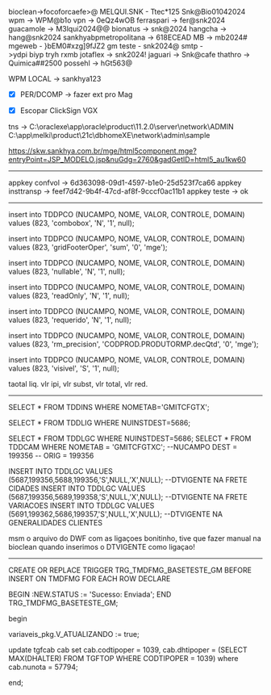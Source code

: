bioclean->focoforcaefe>@
	MELQUI.SNK - Ttec*125
		Snk@Bio01042024
	wpm -> WPM@b1o
vpn -> 0eQz4wOB
ferraspari -> fer@snk2024
guacamole → M3lqui2024@@
bionatus -> snk@2024
hangcha → hang@snk2024
sankhyabpmetropolitana -> 618ECEAD
MB -> mb2024#
mgeweb - }bEM0#xzg]9fJZ2
gm teste - snk2024@
smtp ->ydpi biyp tryh rxmb 
jotaflex -> snk2024!
jaguari -> Snk@cafe
thathro -> Quimica##2500
possehl -> hGt563@

WPM LOCAL → sankhya123


- [x] PER/DCOMP -> fazer ext pro Mag
- [x] Escopar ClickSign VGX


tns -> C:\oraclexe\app\oracle\product\11.2.0\server\network\ADMIN
C:\app\melki\product\21c\dbhomeXE\network\admin\sample

https://skw.sankhya.com.br/mge/html5component.mge?entryPoint=JSP_MODELO.jsp&nuGdg=2760&gadGetID=html5_au1kw60


---

appkey confvol -> 6d363098-09d1-4597-b1e0-25d523f7ca66
appkey insttransp -> feef7d42-9b4f-47cd-af8f-9cccf0ac11b1
appkey teste -> ok

---

insert into TDDPCO (NUCAMPO, NOME, VALOR, CONTROLE, DOMAIN)
values (823, 'combobox', 'N', '1', null);

insert into TDDPCO (NUCAMPO, NOME, VALOR, CONTROLE, DOMAIN)
values (823, 'gridFooterOper', 'sum', '0', 'mge');

insert into TDDPCO (NUCAMPO, NOME, VALOR, CONTROLE, DOMAIN)
values (823, 'nullable', 'N', '1', null);

insert into TDDPCO (NUCAMPO, NOME, VALOR, CONTROLE, DOMAIN)
values (823, 'readOnly', 'N', '1', null);

insert into TDDPCO (NUCAMPO, NOME, VALOR, CONTROLE, DOMAIN)
values (823, 'requerido', 'N', '1', null);

insert into TDDPCO (NUCAMPO, NOME, VALOR, CONTROLE, DOMAIN)
values (823, 'rm_precision', 'CODPROD.PRODUTORMP.decQtd', '0', 'mge');

insert into TDDPCO (NUCAMPO, NOME, VALOR, CONTROLE, DOMAIN)
values (823, 'visivel', 'S', '1', null);

taotal liq. vlr ipi, vlr subst, vlr total, vlr red.


---

SELECT * FROM TDDINS WHERE NOMETAB='GMITCFGTX';

SELECT * FROM TDDLIG WHERE NUINSTDEST=5686;

SELECT * FROM TDDLGC WHERE NUINSTDEST=5686;
SELECT * FROM TDDCAM WHERE NOMETAB = 'GMITCFGTXC';
--NUCAMPO DEST = 199356
-- ORIG = 199356

INSERT INTO TDDLGC VALUES (5687,199356,5688,199356,'S',NULL,'X',NULL); --DTVIGENTE NA FRETE CIDADES
INSERT INTO TDDLGC VALUES (5687,199356,5689,199358,'S',NULL,'X',NULL); --DTVIGENTE NA FRETE VARIACOES
INSERT INTO TDDLGC VALUES (5691,199362,5686,199357,'S',NULL,'X',NULL); --DTVIGENTE NA GENERALIDADES CLIENTES

msm o arquivo do DWF com as ligaçoes bonitinho, tive que fazer manual na bioclean quando inserimos o DTVIGENTE como ligaçao!


---

CREATE OR REPLACE TRIGGER TRG_TMDFMG_BASETESTE_GM
  BEFORE INSERT ON TMDFMG
  FOR EACH ROW
DECLARE

BEGIN
  :NEW.STATUS := 'Sucesso: Enviada';
END TRG_TMDFMG_BASETESTE_GM;


begin
  
variaveis_pkg.V_ATUALIZANDO := true;

update tgfcab cab
   set cab.codtipoper = 1039, cab.dhtipoper = (SELECT MAX(DHALTER) FROM TGFTOP WHERE CODTIPOPER = 1039)
 where cab.nunota = 57794;
 
 end;